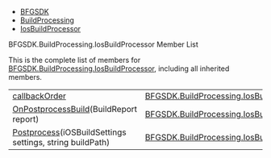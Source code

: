   - [BFGSDK](namespace_b_f_g_s_d_k.html)
  - [BuildProcessing](namespace_b_f_g_s_d_k_1_1_build_processing.html)
  - [IosBuildProcessor](class_b_f_g_s_d_k_1_1_build_processing_1_1_ios_build_processor.html)

BFGSDK.BuildProcessing.IosBuildProcessor Member List

This is the complete list of members for
[BFGSDK.BuildProcessing.IosBuildProcessor](class_b_f_g_s_d_k_1_1_build_processing_1_1_ios_build_processor.html),
including all inherited members.

|                                                                                                                                                                   |                                                                                                                 |              |
| ----------------------------------------------------------------------------------------------------------------------------------------------------------------- | --------------------------------------------------------------------------------------------------------------- | ------------ |
| [callbackOrder](class_b_f_g_s_d_k_1_1_build_processing_1_1_ios_build_processor.html#a0c4c445397667555193639af7a01e73a)                                            | [BFGSDK.BuildProcessing.IosBuildProcessor](class_b_f_g_s_d_k_1_1_build_processing_1_1_ios_build_processor.html) |              |
| [OnPostprocessBuild](class_b_f_g_s_d_k_1_1_build_processing_1_1_ios_build_processor.html#a315abbbe14e2597c5ac6e52b99d3d951)(BuildReport report)                   | [BFGSDK.BuildProcessing.IosBuildProcessor](class_b_f_g_s_d_k_1_1_build_processing_1_1_ios_build_processor.html) | inline       |
| [Postprocess](class_b_f_g_s_d_k_1_1_build_processing_1_1_ios_build_processor.html#adcc6346c68d0cb555949d79e1094f737)(iOSBuildSettings settings, string buildPath) | [BFGSDK.BuildProcessing.IosBuildProcessor](class_b_f_g_s_d_k_1_1_build_processing_1_1_ios_build_processor.html) | inlinestatic |
